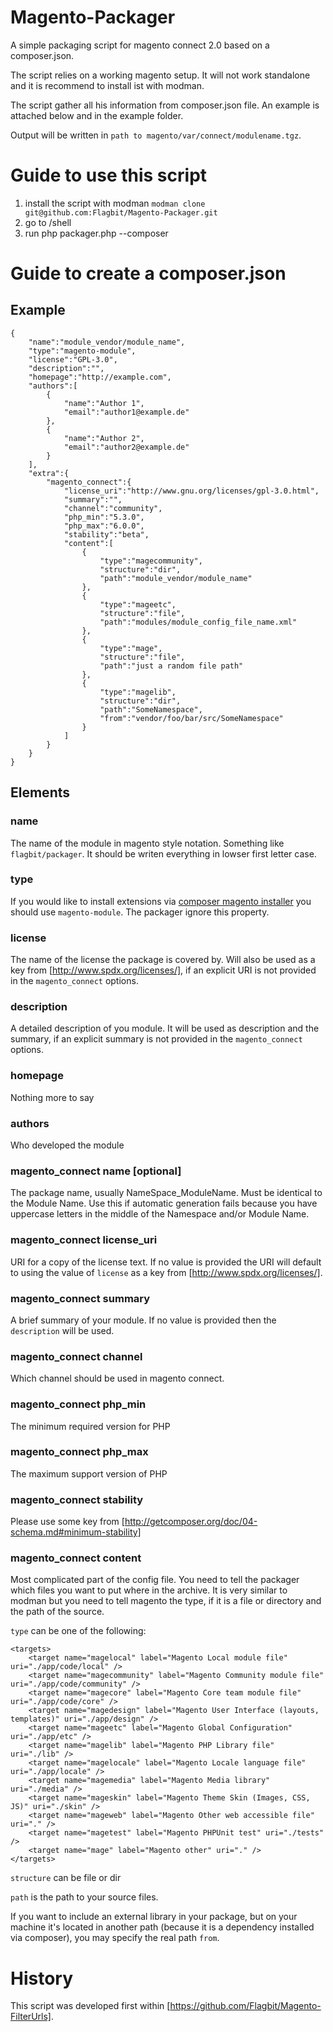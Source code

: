 Magento-Packager
================

A simple packaging script for magento connect 2.0 based on a composer.json.

The script relies on a working magento setup. It will not work standalone and it is recommend to install ist with
modman.

The script gather all his information from composer.json file. An example is attached below and in the example folder.

Output will be written in `path to magento/var/connect/modulename.tgz`.

Guide to use this script
========================

1.  install the script with modman `modman clone git@github.com:Flagbit/Magento-Packager.git`
2.  go to <path to magento>/shell
3.  run php packager.php --composer <path to your composer.json file>

Guide to create a composer.json
===============================

Example
-------
    {
        "name":"module_vendor/module_name",
        "type":"magento-module",
        "license":"GPL-3.0",
        "description":"",
        "homepage":"http://example.com",
        "authors":[
            {
                "name":"Author 1",
                "email":"author1@example.de"
            },
            {
                "name":"Author 2",
                "email":"author2@example.de"
            }
        ],
        "extra":{
            "magento_connect":{
                "license_uri":"http://www.gnu.org/licenses/gpl-3.0.html",
                "summary":"",
                "channel":"community",
                "php_min":"5.3.0",
                "php_max":"6.0.0",
                "stability":"beta",
                "content":[
                    {
                        "type":"magecommunity",
                        "structure":"dir",
                        "path":"module_vendor/module_name"
                    },
                    {
                        "type":"mageetc",
                        "structure":"file",
                        "path":"modules/module_config_file_name.xml"
                    },
                    {
                        "type":"mage",
                        "structure":"file",
                        "path":"just a random file path"
                    },
                    {
                        "type":"magelib",
                        "structure":"dir",
                        "path":"SomeNamespace",
                        "from":"vendor/foo/bar/src/SomeNamespace"
                    }
                ]
            }
        }
    }


Elements
--------

### name
The name of the module in magento style notation. Something like `flagbit/packager`. It should be writen
everything in lowser first letter case.

### type
If you would like to install extensions via [composer magento installer](https://github.com/magento-hackathon/magento-composer-installer)
you should use `magento-module`. The packager ignore this property.

### license
The name of the license the package is covered by. Will also be used as a key from [http://www.spdx.org/licenses/], if an explicit URI is not provided in the `magento_connect` options.

### description
A detailed description of you module. It will be used as description and the summary, if an explicit summary is not provided in the `magento_connect` options.

### homepage
Nothing more to say

### authors
Who developed the module

### magento_connect name [optional]
The package name, usually NameSpace_ModuleName. Must be identical to the Module Name. Use this if automatic generation fails because you have uppercase letters in the middle of the Namespace and/or Module Name.

### magento_connect license_uri
URI for a copy of the license text. If no value is provided the URI will default to using the value of `license` as a key from [http://www.spdx.org/licenses/].

### magento_connect summary
A brief summary of your module. If no value is provided then the `description` will be used.

### magento_connect channel
Which channel should be used in magento connect.

### magento_connect php_min
The minimum required version for PHP

### magento_connect php_max
The maximum support version of PHP

### magento_connect stability
Please use some key from [http://getcomposer.org/doc/04-schema.md#minimum-stability]

### magento_connect content
Most complicated part of the config file. You need to tell the packager which files you want to put where in the archive.
It is very similar to modman but you need to tell magento the type, if it is a file or directory and the path of the source.

`type` can be one of the following:

	<targets>
		<target name="magelocal" label="Magento Local module file" uri="./app/code/local" />
		<target name="magecommunity" label="Magento Community module file" uri="./app/code/community" />
		<target name="magecore" label="Magento Core team module file" uri="./app/code/core" />
		<target name="magedesign" label="Magento User Interface (layouts, templates)" uri="./app/design" />
		<target name="mageetc" label="Magento Global Configuration" uri="./app/etc" />
		<target name="magelib" label="Magento PHP Library file" uri="./lib" />
		<target name="magelocale" label="Magento Locale language file" uri="./app/locale" />
		<target name="magemedia" label="Magento Media library" uri="./media" />
		<target name="mageskin" label="Magento Theme Skin (Images, CSS, JS)" uri="./skin" />
		<target name="mageweb" label="Magento Other web accessible file" uri="." />
		<target name="magetest" label="Magento PHPUnit test" uri="./tests" />
		<target name="mage" label="Magento other" uri="." />
	</targets>

`structure` can be file or dir


`path` is the path to your source files.

If you want to include an external library in your package, but on your machine it's located in another path (because
it is a dependency installed via composer), you may specify the real path `from`.

History
=======
This script was developed first within [https://github.com/Flagbit/Magento-FilterUrls].
